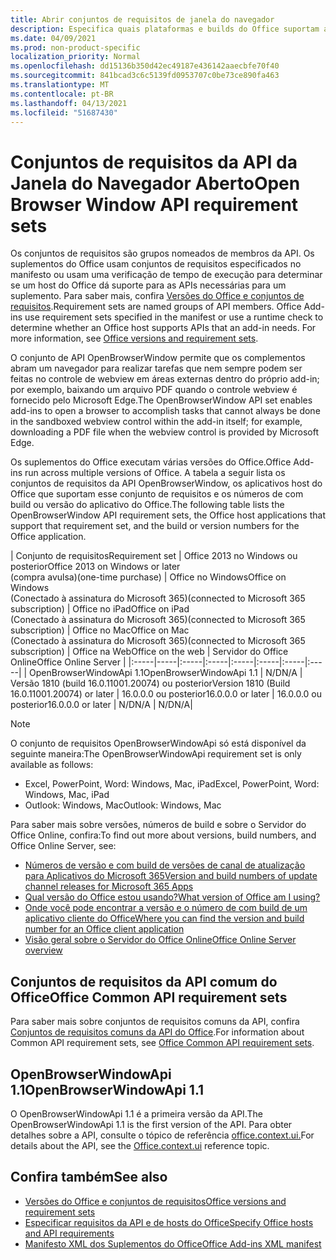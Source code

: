 ```yaml
---
title: Abrir conjuntos de requisitos de janela do navegador
description: Especifica quais plataformas e builds do Office suportam a API openBrowserWindow.
ms.date: 04/09/2021
ms.prod: non-product-specific
localization_priority: Normal
ms.openlocfilehash: dd15136b350d42ec49187e436142aaecbfe70f40
ms.sourcegitcommit: 841bcad3c6c5139fd0953707c0be73ce890fa463
ms.translationtype: MT
ms.contentlocale: pt-BR
ms.lasthandoff: 04/13/2021
ms.locfileid: "51687430"
---
```

# <a name="open-browser-window-api-requirement-sets"></a><span data-ttu-id="b7e24-103">Conjuntos de requisitos da API da Janela do Navegador Aberto</span><span class="sxs-lookup"><span data-stu-id="b7e24-103">Open Browser Window API requirement sets</span></span>

<span data-ttu-id="b7e24-p101">Os conjuntos de requisitos são grupos nomeados de membros da API. Os suplementos do Office usam conjuntos de requisitos especificados no manifesto ou usam uma verificação de tempo de execução para determinar se um host do Office dá suporte para as APIs necessárias para um suplemento. Para saber mais, confira [Versões do Office e conjuntos de requisitos](../../develop/office-versions-and-requirement-sets.md).</span><span class="sxs-lookup"><span data-stu-id="b7e24-p101">Requirement sets are named groups of API members. Office Add-ins use requirement sets specified in the manifest or use a runtime check to determine whether an Office host supports APIs that an add-in needs. For more information, see [Office versions and requirement sets](../../develop/office-versions-and-requirement-sets.md).</span></span>

<span data-ttu-id="b7e24-107">O conjunto de API OpenBrowserWindow permite que os complementos abram um navegador para realizar tarefas que nem sempre podem ser feitas no controle de webview em áreas externas dentro do próprio add-in; por exemplo, baixando um arquivo PDF quando o controle webview é fornecido pelo Microsoft Edge.</span><span class="sxs-lookup"><span data-stu-id="b7e24-107">The OpenBrowserWindow API set enables add-ins to open a browser to accomplish tasks that cannot always be done in the sandboxed webview control within the add-in itself; for example, downloading a PDF file when the webview control is provided by Microsoft Edge.</span></span>

<span data-ttu-id="b7e24-108">Os suplementos do Office executam várias versões do Office.</span><span class="sxs-lookup"><span data-stu-id="b7e24-108">Office Add-ins run across multiple versions of Office.</span></span> <span data-ttu-id="b7e24-109">A tabela a seguir lista os conjuntos de requisitos da API OpenBrowserWindow, os aplicativos host do Office que suportam esse conjunto de requisitos e os números de com build ou versão do aplicativo do Office.</span><span class="sxs-lookup"><span data-stu-id="b7e24-109">The following table lists the OpenBrowserWindow API requirement sets, the Office host applications that support that requirement set, and the build or version numbers for the Office application.</span></span>

|  <span data-ttu-id="b7e24-110">Conjunto de requisitos</span><span class="sxs-lookup"><span data-stu-id="b7e24-110">Requirement set</span></span>  | <span data-ttu-id="b7e24-111">Office 2013 no Windows ou posterior</span><span class="sxs-lookup"><span data-stu-id="b7e24-111">Office 2013 on Windows or later</span></span><br><span data-ttu-id="b7e24-112">(compra avulsa)</span><span class="sxs-lookup"><span data-stu-id="b7e24-112">(one-time purchase)</span></span> | <span data-ttu-id="b7e24-113">Office no Windows</span><span class="sxs-lookup"><span data-stu-id="b7e24-113">Office on Windows</span></span><br><span data-ttu-id="b7e24-114">(Conectado à assinatura do Microsoft 365)</span><span class="sxs-lookup"><span data-stu-id="b7e24-114">(connected to Microsoft 365 subscription)</span></span> |  <span data-ttu-id="b7e24-115">Office no iPad</span><span class="sxs-lookup"><span data-stu-id="b7e24-115">Office on iPad</span></span><br><span data-ttu-id="b7e24-116">(Conectado à assinatura do Microsoft 365)</span><span class="sxs-lookup"><span data-stu-id="b7e24-116">(connected to Microsoft 365 subscription)</span></span>  |  <span data-ttu-id="b7e24-117">Office no Mac</span><span class="sxs-lookup"><span data-stu-id="b7e24-117">Office on Mac</span></span><br><span data-ttu-id="b7e24-118">(Conectado à assinatura do Microsoft 365)</span><span class="sxs-lookup"><span data-stu-id="b7e24-118">(connected to Microsoft 365 subscription)</span></span>  | <span data-ttu-id="b7e24-119">Office na Web</span><span class="sxs-lookup"><span data-stu-id="b7e24-119">Office on the web</span></span>  |  <span data-ttu-id="b7e24-120">Servidor do Office Online</span><span class="sxs-lookup"><span data-stu-id="b7e24-120">Office Online Server</span></span>  |
|:-----|-----|:-----|:-----|:-----|:-----|:-----|:-----|
| <span data-ttu-id="b7e24-121">OpenBrowserWindowApi 1.1</span><span class="sxs-lookup"><span data-stu-id="b7e24-121">OpenBrowserWindowApi 1.1</span></span>  | <span data-ttu-id="b7e24-122">N/D</span><span class="sxs-lookup"><span data-stu-id="b7e24-122">N/A</span></span> | <span data-ttu-id="b7e24-123">Versão 1810 (build 16.0.11001.20074) ou posterior</span><span class="sxs-lookup"><span data-stu-id="b7e24-123">Version 1810 (Build 16.0.11001.20074) or later</span></span> | <span data-ttu-id="b7e24-124">16.0.0.0 ou posterior</span><span class="sxs-lookup"><span data-stu-id="b7e24-124">16.0.0.0 or later</span></span> | <span data-ttu-id="b7e24-125">16.0.0.0 ou posterior</span><span class="sxs-lookup"><span data-stu-id="b7e24-125">16.0.0.0 or later</span></span> | <span data-ttu-id="b7e24-126">N/D</span><span class="sxs-lookup"><span data-stu-id="b7e24-126">N/A</span></span> | <span data-ttu-id="b7e24-127">N/D</span><span class="sxs-lookup"><span data-stu-id="b7e24-127">N/A</span></span>|

> [!NOTE]
> <span data-ttu-id="b7e24-128">O conjunto de requisitos OpenBrowserWindowApi só está disponível da seguinte maneira:</span><span class="sxs-lookup"><span data-stu-id="b7e24-128">The OpenBrowserWindowApi requirement set is only available as follows:</span></span>
>
> - <span data-ttu-id="b7e24-129">Excel, PowerPoint, Word: Windows, Mac, iPad</span><span class="sxs-lookup"><span data-stu-id="b7e24-129">Excel, PowerPoint, Word: Windows, Mac, iPad</span></span>
> - <span data-ttu-id="b7e24-130">Outlook: Windows, Mac</span><span class="sxs-lookup"><span data-stu-id="b7e24-130">Outlook: Windows, Mac</span></span>

<span data-ttu-id="b7e24-131">Para saber mais sobre versões, números de build e sobre o Servidor do Office Online, confira:</span><span class="sxs-lookup"><span data-stu-id="b7e24-131">To find out more about versions, build numbers, and Office Online Server, see:</span></span>

- [<span data-ttu-id="b7e24-132">Números de versão e com build de versões de canal de atualização para Aplicativos do Microsoft 365</span><span class="sxs-lookup"><span data-stu-id="b7e24-132">Version and build numbers of update channel releases for Microsoft 365 Apps</span></span>](/officeupdates/update-history-microsoft365-apps-by-date)
- [<span data-ttu-id="b7e24-133">Qual versão do Office estou usando?</span><span class="sxs-lookup"><span data-stu-id="b7e24-133">What version of Office am I using?</span></span>](https://support.office.com/article/What-version-of-Office-am-I-using-932788b8-a3ce-44bf-bb09-e334518b8b19)
- [<span data-ttu-id="b7e24-134">Onde você pode encontrar a versão e o número de com build de um aplicativo cliente do Office</span><span class="sxs-lookup"><span data-stu-id="b7e24-134">Where you can find the version and build number for an Office client application</span></span>](https://support.office.com/article/version-and-build-numbers-of-update-channel-releases-ae942449-1fca-4484-898b-a933ea23def7)
- [<span data-ttu-id="b7e24-135">Visão geral sobre o Servidor do Office Online</span><span class="sxs-lookup"><span data-stu-id="b7e24-135">Office Online Server overview</span></span>](/officeonlineserver/office-online-server-overview)

## <a name="office-common-api-requirement-sets"></a><span data-ttu-id="b7e24-136">Conjuntos de requisitos da API comum do Office</span><span class="sxs-lookup"><span data-stu-id="b7e24-136">Office Common API requirement sets</span></span>

<span data-ttu-id="b7e24-137">Para saber mais sobre conjuntos de requisitos comuns da API, confira [Conjuntos de requisitos comuns da API do Office](office-add-in-requirement-sets.md).</span><span class="sxs-lookup"><span data-stu-id="b7e24-137">For information about Common API requirement sets, see [Office Common API requirement sets](office-add-in-requirement-sets.md).</span></span>

## <a name="openbrowserwindowapi-11"></a><span data-ttu-id="b7e24-138">OpenBrowserWindowApi 1.1</span><span class="sxs-lookup"><span data-stu-id="b7e24-138">OpenBrowserWindowApi 1.1</span></span>

<span data-ttu-id="b7e24-139">O OpenBrowserWindowApi 1.1 é a primeira versão da API.</span><span class="sxs-lookup"><span data-stu-id="b7e24-139">The OpenBrowserWindowApi 1.1 is the first version of the API.</span></span> <span data-ttu-id="b7e24-140">Para obter detalhes sobre a API, consulte o tópico de referência [office.context.ui.](/javascript/api/office/office.context#ui)</span><span class="sxs-lookup"><span data-stu-id="b7e24-140">For details about the API, see the [Office.context.ui](/javascript/api/office/office.context#ui) reference topic.</span></span>

## <a name="see-also"></a><span data-ttu-id="b7e24-141">Confira também</span><span class="sxs-lookup"><span data-stu-id="b7e24-141">See also</span></span>

- [<span data-ttu-id="b7e24-142">Versões do Office e conjuntos de requisitos</span><span class="sxs-lookup"><span data-stu-id="b7e24-142">Office versions and requirement sets</span></span>](../../develop/office-versions-and-requirement-sets.md)
- [<span data-ttu-id="b7e24-143">Especificar requisitos da API e de hosts do Office</span><span class="sxs-lookup"><span data-stu-id="b7e24-143">Specify Office hosts and API requirements</span></span>](../../develop/specify-office-hosts-and-api-requirements.md)
- [<span data-ttu-id="b7e24-144">Manifesto XML dos Suplementos do Office</span><span class="sxs-lookup"><span data-stu-id="b7e24-144">Office Add-ins XML manifest</span></span>](../../develop/add-in-manifests.md)
